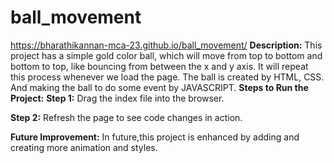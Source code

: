 # ball_movement

https://bharathikannan-mca-23.github.io/ball_movement/
**Description:**
   This project has a simple gold color ball, which will move from top to bottom and bottom to top, like bouncing from between the x and y axis. It will repeat this process whenever we load the page. The ball is created by HTML, CSS. And making the ball to do some event by JAVASCRIPT.
  **Steps to Run the Project:**
**Step 1:** Drag the index file into the browser.

**Step 2:** Refresh the page to see code changes in action.

**Future Improvement:**
In future,this project is enhanced by adding and creating more animation and styles.
